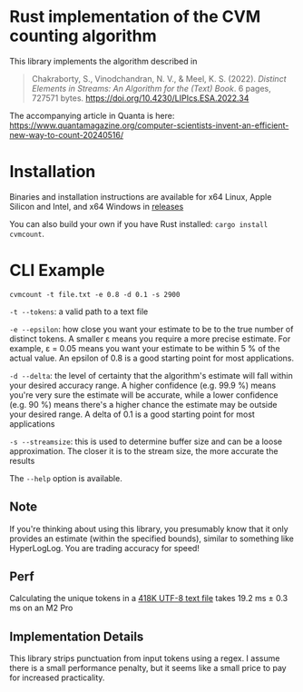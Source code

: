 # Rust implementation of the CVM counting algorithm

This library implements the algorithm described in

> Chakraborty, S., Vinodchandran, N. V., & Meel, K. S. (2022). *Distinct Elements in Streams: An Algorithm for the (Text) Book*. 6 pages, 727571 bytes. https://doi.org/10.4230/LIPIcs.ESA.2022.34

The accompanying article in Quanta is here: https://www.quantamagazine.org/computer-scientists-invent-an-efficient-new-way-to-count-20240516/

# Installation
Binaries and installation instructions are available for x64 Linux, Apple Silicon and Intel, and x64 Windows in [releases](https://github.com/urschrei/cvmcount/releases)

You can also build your own if you have Rust installed: `cargo install cvmcount`.

# CLI Example

```shell
cvmcount -t file.txt -e 0.8 -d 0.1 -s 2900
```
`-t --tokens`: a valid path to a text file

`-e --epsilon`: how close you want your estimate to be to the true number of distinct tokens. A smaller ε means you require a more precise estimate. For example, ε = 0.05 means you want your estimate to be within 5 % of the actual value. An epsilon of 0.8 is a good starting point for most applications.

`-d --delta`: the level of certainty that the algorithm's estimate will fall within your desired accuracy range. A higher confidence (e.g. 99.9 %) means you're very sure the estimate will be accurate, while a lower confidence (e.g. 90 %) means there's a higher chance the estimate may be outside your desired range. A delta of 0.1 is a good starting point for most applications

`-s --streamsize`: this is used to determine buffer size and can be a loose approximation. The closer it is to the stream size, the more accurate the results

The `--help` option is available.

## Note
If you're thinking about using this library, you presumably know that it only provides an estimate (within the specified bounds), similar to something like HyperLogLog. You are trading accuracy for speed!

## Perf
Calculating the unique tokens in a [418K UTF-8 text file](https://www.gutenberg.org/ebooks/8492) takes 19.2 ms ± 0.3 ms on an M2 Pro

## Implementation Details
This library strips punctuation from input tokens using a regex. I assume there is a small performance penalty, but it seems like a small price to pay for increased practicality.
